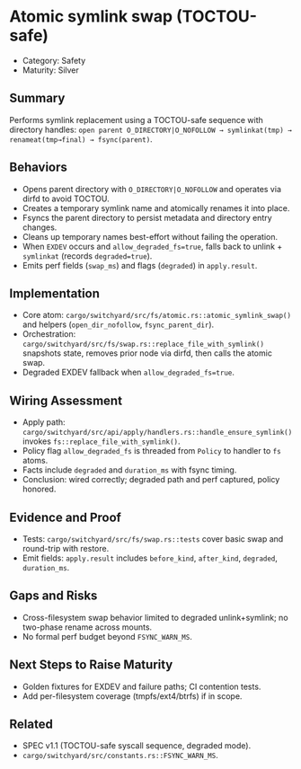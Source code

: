 # Atomic symlink swap (TOCTOU-safe)

- Category: Safety
- Maturity: Silver

## Summary

Performs symlink replacement using a TOCTOU-safe sequence with directory handles: `open parent O_DIRECTORY|O_NOFOLLOW → symlinkat(tmp) → renameat(tmp→final) → fsync(parent)`.

## Behaviors

- Opens parent directory with `O_DIRECTORY|O_NOFOLLOW` and operates via dirfd to avoid TOCTOU.
- Creates a temporary symlink name and atomically renames it into place.
- Fsyncs the parent directory to persist metadata and directory entry changes.
- Cleans up temporary names best-effort without failing the operation.
- When `EXDEV` occurs and `allow_degraded_fs=true`, falls back to unlink + `symlinkat` (records `degraded=true`).
- Emits perf fields (`swap_ms`) and flags (`degraded`) in `apply.result`.

## Implementation

- Core atom: `cargo/switchyard/src/fs/atomic.rs::atomic_symlink_swap()` and helpers (`open_dir_nofollow`, `fsync_parent_dir`).
- Orchestration: `cargo/switchyard/src/fs/swap.rs::replace_file_with_symlink()` snapshots state, removes prior node via dirfd, then calls the atomic swap.
- Degraded EXDEV fallback when `allow_degraded_fs=true`.

## Wiring Assessment

- Apply path: `cargo/switchyard/src/api/apply/handlers.rs::handle_ensure_symlink()` invokes `fs::replace_file_with_symlink()`.
- Policy flag `allow_degraded_fs` is threaded from `Policy` to handler to `fs` atoms.
- Facts include `degraded` and `duration_ms` with fsync timing.
- Conclusion: wired correctly; degraded path and perf captured, policy honored.

## Evidence and Proof

- Tests: `cargo/switchyard/src/fs/swap.rs::tests` cover basic swap and round-trip with restore.
- Emit fields: `apply.result` includes `before_kind`, `after_kind`, `degraded`, `duration_ms`.

## Gaps and Risks

- Cross-filesystem swap behavior limited to degraded unlink+symlink; no two-phase rename across mounts.
- No formal perf budget beyond `FSYNC_WARN_MS`.

## Next Steps to Raise Maturity

- Golden fixtures for EXDEV and failure paths; CI contention tests.
- Add per-filesystem coverage (tmpfs/ext4/btrfs) if in scope.

## Related

- SPEC v1.1 (TOCTOU-safe syscall sequence, degraded mode).
- `cargo/switchyard/src/constants.rs::FSYNC_WARN_MS`.
